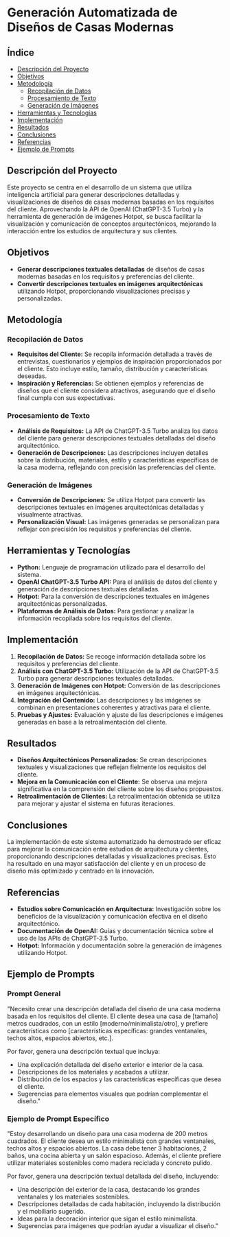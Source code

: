 # Generación Automatizada de Diseños de Casas Modernas

## Índice

- [Descripción del Proyecto](#descripción-del-proyecto)
- [Objetivos](#objetivos)
- [Metodología](#metodología)
  - [Recopilación de Datos](#recopilación-de-datos)
  - [Procesamiento de Texto](#procesamiento-de-texto)
  - [Generación de Imágenes](#generación-de-imágenes)
- [Herramientas y Tecnologías](#herramientas-y-tecnologías)
- [Implementación](#implementación)
- [Resultados](#resultados)
- [Conclusiones](#conclusiones)
- [Referencias](#referencias)
- [Ejemplo de Prompts](#ejemplo-de-prompts)

## Descripción del Proyecto

Este proyecto se centra en el desarrollo de un sistema que utiliza inteligencia artificial para generar descripciones detalladas y visualizaciones de diseños de casas modernas basadas en los requisitos del cliente. Aprovechando la API de OpenAI (ChatGPT-3.5 Turbo) y la herramienta de generación de imágenes Hotpot, se busca facilitar la visualización y comunicación de conceptos arquitectónicos, mejorando la interacción entre los estudios de arquitectura y sus clientes.

## Objetivos

- **Generar descripciones textuales detalladas** de diseños de casas modernas basadas en los requisitos y preferencias del cliente.
- **Convertir descripciones textuales en imágenes arquitectónicas** utilizando Hotpot, proporcionando visualizaciones precisas y personalizadas.

## Metodología

### Recopilación de Datos

- **Requisitos del Cliente:** Se recopila información detallada a través de entrevistas, cuestionarios y ejemplos de inspiración proporcionados por el cliente. Esto incluye estilo, tamaño, distribución y características deseadas.
- **Inspiración y Referencias:** Se obtienen ejemplos y referencias de diseños que el cliente considera atractivos, asegurando que el diseño final cumpla con sus expectativas.

### Procesamiento de Texto

- **Análisis de Requisitos:** La API de ChatGPT-3.5 Turbo analiza los datos del cliente para generar descripciones textuales detalladas del diseño arquitectónico.
- **Generación de Descripciones:** Las descripciones incluyen detalles sobre la distribución, materiales, estilo y características específicas de la casa moderna, reflejando con precisión las preferencias del cliente.

### Generación de Imágenes

- **Conversión de Descripciones:** Se utiliza Hotpot para convertir las descripciones textuales en imágenes arquitectónicas detalladas y visualmente atractivas.
- **Personalización Visual:** Las imágenes generadas se personalizan para reflejar con precisión los requisitos y preferencias del cliente.

## Herramientas y Tecnologías

- **Python:** Lenguaje de programación utilizado para el desarrollo del sistema.
- **OpenAI ChatGPT-3.5 Turbo API:** Para el análisis de datos del cliente y generación de descripciones textuales detalladas.
- **Hotpot:** Para la conversión de descripciones textuales en imágenes arquitectónicas personalizadas.
- **Plataformas de Análisis de Datos:** Para gestionar y analizar la información recopilada sobre los requisitos del cliente.

## Implementación

1. **Recopilación de Datos:** Se recoge información detallada sobre los requisitos y preferencias del cliente.
2. **Análisis con ChatGPT-3.5 Turbo:** Utilización de la API de ChatGPT-3.5 Turbo para generar descripciones textuales detalladas.
3. **Generación de Imágenes con Hotpot:** Conversión de las descripciones en imágenes arquitectónicas.
4. **Integración del Contenido:** Las descripciones y las imágenes se combinan en presentaciones coherentes y atractivas para el cliente.
5. **Pruebas y Ajustes:** Evaluación y ajuste de las descripciones e imágenes generadas en base a la retroalimentación del cliente.

## Resultados

- **Diseños Arquitectónicos Personalizados:** Se crean descripciones textuales y visualizaciones que reflejan fielmente los requisitos del cliente.
- **Mejora en la Comunicación con el Cliente:** Se observa una mejora significativa en la comprensión del cliente sobre los diseños propuestos.
- **Retroalimentación de Clientes:** La retroalimentación obtenida se utiliza para mejorar y ajustar el sistema en futuras iteraciones.

## Conclusiones

La implementación de este sistema automatizado ha demostrado ser eficaz para mejorar la comunicación entre estudios de arquitectura y clientes, proporcionando descripciones detalladas y visualizaciones precisas. Esto ha resultado en una mayor satisfacción del cliente y en un proceso de diseño más optimizado y centrado en la innovación.

## Referencias

- **Estudios sobre Comunicación en Arquitectura:** Investigación sobre los beneficios de la visualización y comunicación efectiva en el diseño arquitectónico.
- **Documentación de OpenAI:** Guías y documentación técnica sobre el uso de las APIs de ChatGPT-3.5 Turbo.
- **Hotpot:** Información y documentación sobre la generación de imágenes utilizando Hotpot.

## Ejemplo de Prompts

### Prompt General

"Necesito crear una descripción detallada del diseño de una casa moderna basada en los requisitos del cliente. El cliente desea una casa de [tamaño] metros cuadrados, con un estilo [moderno/minimalista/otro], y prefiere características como [características específicas: grandes ventanales, techos altos, espacios abiertos, etc.].

Por favor, genera una descripción textual que incluya:

- Una explicación detallada del diseño exterior e interior de la casa.
- Descripciones de los materiales y acabados a utilizar.
- Distribución de los espacios y las características específicas que desea el cliente.
- Sugerencias para elementos visuales que podrían complementar el diseño."

### Ejemplo de Prompt Específico

"Estoy desarrollando un diseño para una casa moderna de 200 metros cuadrados. El cliente desea un estilo minimalista con grandes ventanales, techos altos y espacios abiertos. La casa debe tener 3 habitaciones, 2 baños, una cocina abierta y un salón espacioso. Además, el cliente prefiere utilizar materiales sostenibles como madera reciclada y concreto pulido.

Por favor, genera una descripción textual detallada del diseño, incluyendo:

- Una descripción del exterior de la casa, destacando los grandes ventanales y los materiales sostenibles.
- Descripciones detalladas de cada habitación, incluyendo la distribución y el mobiliario sugerido.
- Ideas para la decoración interior que sigan el estilo minimalista.
- Sugerencias para imágenes que podrían ayudar a visualizar el diseño."
